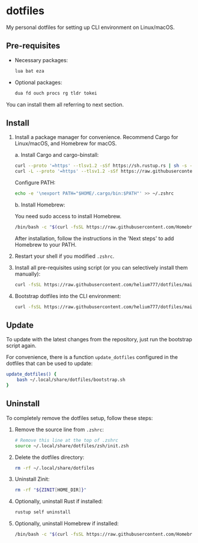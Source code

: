 # dotfiles

My personal dotfiles for setting up CLI environment on Linux/macOS.

## Pre-requisites

- Necessary packages:

    ```bash
    lua bat eza
    ```

- Optional packages:

    ```bash
    dua fd ouch procs rg tldr tokei
    ```

You can install them all referring to next section.

## Install

1. Install a package manager for convenience. Recommend Cargo for Linux/macOS, and Homebrew for macOS.

    a. Install Cargo and cargo-binstall:

    ```bash
    curl --proto '=https' --tlsv1.2 -sSf https://sh.rustup.rs | sh -s -- -y --no-modify-path
    curl -L --proto '=https' --tlsv1.2 -sSf https://raw.githubusercontent.com/cargo-bins/cargo-binstall/main/install-from-binstall-release.sh | bash
    ```

    Configure PATH:

    ```bash
    echo -e '\nexport PATH="$HOME/.cargo/bin:$PATH"' >> ~/.zshrc
    ```

    b. Install Homebrew:

    You need sudo access to install Homebrew.

    ```bash
    /bin/bash -c "$(curl -fsSL https://raw.githubusercontent.com/Homebrew/install/HEAD/install.sh)"
    ```

    After installation, follow the instructions in the 'Next steps' to add Homebrew to your PATH.

2. Restart your shell if you modified `.zshrc`.

3. Install all pre-requisites using script (or you can selectively install them manually):

    ```bash
    curl -fsSL https://raw.githubusercontent.com/helium777/dotfiles/main/install.sh | bash
    ```

4. Bootstrap dotfiles into the CLI environment:

    ```bash
    curl -fsSL https://raw.githubusercontent.com/helium777/dotfiles/main/bootstrap.sh | bash
    ```

## Update

To update with the latest changes from the repository, just run the bootstrap script again.

For convenience, there is a function `update_dotfiles` configured in the dotfiles that can be used to update:

```bash
update_dotfiles() {
    bash ~/.local/share/dotfiles/bootstrap.sh
}
```

## Uninstall

To completely remove the dotfiles setup, follow these steps:

1. Remove the source line from `.zshrc`:
    ```bash
    # Remove this line at the top of .zshrc
    source ~/.local/share/dotfiles/zsh/init.zsh
    ```

2. Delete the dotfiles directory:
    ```bash
    rm -rf ~/.local/share/dotfiles
    ```

3. Uninstall Zinit:

    ```bash
    rm -rf "${ZINIT[HOME_DIR]}"
    ```

4. Optionally, uninstall Rust if installed:

    ```bash
    rustup self uninstall
    ```

5. Optionally, uninstall Homebrew if installed:

    ```bash
    /bin/bash -c "$(curl -fsSL https://raw.githubusercontent.com/Homebrew/install/HEAD/uninstall.sh)"
    ```
